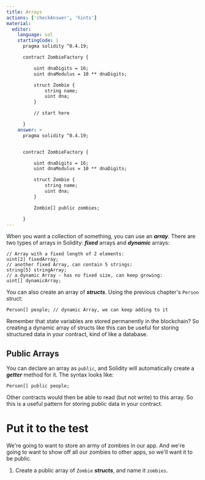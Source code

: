 ```yaml
---
title: Arrays
actions: ['checkAnswer', 'hints']
material:
  editor:
    language: sol
    startingCode: |
      pragma solidity ^0.4.19;

      contract ZombieFactory {

          uint dnaDigits = 16;
          uint dnaModulus = 10 ** dnaDigits;

          struct Zombie {
              string name;
              uint dna;
          }

          // start here

      }
    answer: >
      pragma solidity ^0.4.19;


      contract ZombieFactory {

          uint dnaDigits = 16;
          uint dnaModulus = 10 ** dnaDigits;

          struct Zombie {
              string name;
              uint dna;
          }

          Zombie[] public zombies;

      }
---
```


When you want a collection of something, you can use an **_array_**. There are two types of arrays in Solidity: **_fixed_** arrays and **_dynamic_** arrays:

```
// Array with a fixed length of 2 elements:
uint[2] fixedArray;
// another fixed Array, can contain 5 strings:
string[5] stringArray;
// a dynamic Array - has no fixed size, can keep growing:
uint[] dynamicArray;
```

You can also create an array of **_structs_**. Using the previous chapter's `Person` struct:

```
Person[] people; // dynamic Array, we can keep adding to it
```

Remember that state variables are stored permanently in the blockchain? So creating a dynamic array of structs like this can be useful for storing structured data in your contract, kind of like a database.

## Public Arrays

You can declare an array as `public`, and Solidity will automatically create a **_getter_** method for it. The syntax looks like:

```
Person[] public people;
```

Other contracts would then be able to read (but not write) to this array. So this is a useful pattern for storing public data in your contract.

# Put it to the test

We're going to want to store an army of zombies in our app. And we're going to want to show off all our zombies to other apps, so we'll want it to be public.

1. Create a public array of `Zombie` **_structs_**, and name it `zombies`.
